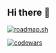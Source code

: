 ## Hi there 👋


[![roadmap.sh](https://roadmap.sh/card/wide/6788c54f98c00f7117755755?variant=dark)](https://roadmap.sh)

[![codewars](https://www.codewars.com/users/nachose/badges/large)]([www.codewars.com](https://www.codewars.com/users/nachose))

<!--
**nachose/nachose** is a ✨ _special_ ✨ repository because its `README.md` (this file) appears on your GitHub profile.

Here are some ideas to get you started:

- 🔭 I’m currently working on ...
- 🌱 I’m currently learning ...
- 👯 I’m looking to collaborate on ...
- 🤔 I’m looking for help with ...
- 💬 Ask me about ...
- 📫 How to reach me: ...
- 😄 Pronouns: ...
- ⚡ Fun fact: ...
-->
